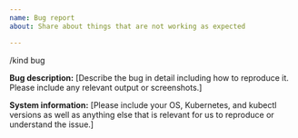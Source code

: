 ```yaml
---
name: Bug report
about: Share about things that are not working as expected

---
```


/kind bug

**Bug description:**
[Describe the bug in detail including how to reproduce it. Please include any relevant output or screenshots.]

**System information:**
[Please include your OS, Kubernetes, and kubectl versions as well as anything else that is relevant for us to reproduce or understand the issue.]

